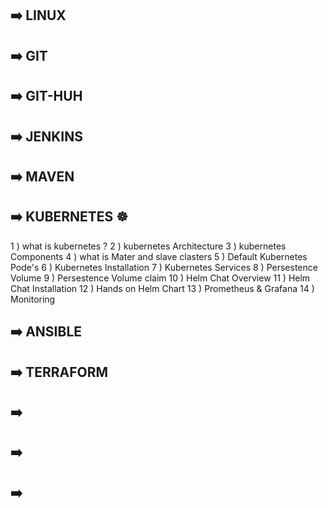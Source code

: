 ## ➡️ LINUX

## ➡️ GIT

## ➡️ GIT-HUH
## ➡️ JENKINS
## ➡️ MAVEN






## ➡️ KUBERNETES ☸️
1 ) what is kubernetes ?
2 ) kubernetes Architecture 
3 ) kubernetes Components 
4 ) what is Mater and slave clasters 
5 ) Default Kubernetes Pode's 
6 ) Kubernetes Installation 
7 ) Kubernetes Services 
8 ) Persestence Volume
9 ) Persestence Volume claim 
10 ) Helm Chat Overview 
11 ) Helm Chat Installation
12 ) Hands on Helm Chart
13 ) Prometheus & Grafana
14 ) Monitoring 




## ➡️ ANSIBLE

## ➡️ TERRAFORM
## ➡️ 
## ➡️
## ➡️
